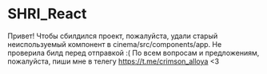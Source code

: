 # SHRI_React

Привет! 
Чтобы сбилдился проект, пожалуйста, удали старый неиспользуемый компонент в cinema/src/components/app. Не проверила билд перед отправкой :(
По всем вопросам и предложениям, пожалуйста, пиши мне в телегу https://t.me/crimson_alloya
<3
